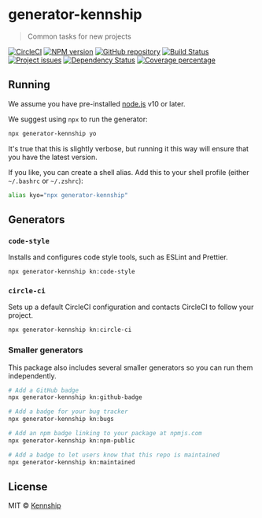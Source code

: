 # generator-kennship

> Common tasks for new projects

[![CircleCI][circleci-image]][circleci-url]
[![NPM version][npm-image]][npm-url]
[![GitHub repository][github-image]][github-url]
[![Build Status][travis-image]][travis-url]
[![Project issues][bugs-image]][bugs-url]
[![Dependency Status][daviddm-image]][daviddm-url]
[![Coverage percentage][coveralls-image]][coveralls-url]

## Running

We assume you have pre-installed [node.js](https://nodejs.org/) v10 or later.

We suggest using `npx` to run the generator:

```bash
npx generator-kennship yo
```

It's true that this is slightly verbose, but running it this way will ensure that you have the latest version.

If you like, you can create a shell alias. Add this to your shell profile (either `~/.bashrc` or `~/.zshrc`):

```bash
alias kyo="npx generator-kennship"
```

## Generators

### `code-style`

Installs and configures code style tools, such as ESLint and Prettier.

```bash
npx generator-kennship kn:code-style
```

### `circle-ci`

Sets up a default CircleCI configuration and contacts CircleCI to follow your project.

```bash
npx generator-kennship kn:circle-ci
```

### Smaller generators

This package also includes several smaller generators so you can run them independently.

```bash
# Add a GitHub badge
npx generator-kennship kn:github-badge

# Add a badge for your bug tracker
npx generator-kennship kn:bugs

# Add an npm badge linking to your package at npmjs.com
npx generator-kennship kn:npm-public

# Add a badge to let users know that this repo is maintained
npx generator-kennship kn:maintained
```

## License

MIT © [Kennship](https://kennship.com)

[npm-image]: https://badge.fury.io/js/generator-kennship.svg

[npm-url]: https://npmjs.org/package/generator-kennship

[travis-image]: https://travis-ci.org/ryaninvents/generator-kennship.svg?branch=master

[travis-url]: https://travis-ci.org/ryaninvents/generator-kennship

[daviddm-image]: https://david-dm.org/ryaninvents/generator-kennship.svg?theme=shields.io

[daviddm-url]: https://david-dm.org/ryaninvents/generator-kennship

[coveralls-image]: https://coveralls.io/repos/ryaninvents/generator-kennship/badge.svg

[coveralls-url]: https://coveralls.io/r/ryaninvents/generator-kennship

[circleci-image]: https://img.shields.io/circleci/project/github/ryaninvents/generator-kennship/master.svg?logo=circleci

[circleci-url]: https://circleci.com/gh/ryaninvents/generator-kennship

[github-image]: https://img.shields.io/github/stars/kennship/generator-kennship.svg

[github-url]: https://github.com/kennship/generator-kennship

[bugs-image]: https://img.shields.io/github/issues/kennship/generator-kennship.svg?logo=github

[bugs-url]: https://github.com/kennship/generator-kennship/issues
